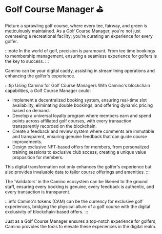 
# Golf Course Manager ⛳

Picture a sprawling golf course, where every tee, fairway, and green is meticulously maintained. As a Golf Course Manager, you're not just overseeing a recreational facility; you're curating an experience for every golfer.

:::note
In the world of golf, precision is paramount. From tee time bookings to membership management, ensuring a seamless experience for golfers is the key to success.
:::

Camino can be your digital caddy, assisting in streamlining operations and enhancing the golfer's experience.

:::tip Using Camino for Golf Course Managers
With Camino's blockchain capabilities, a Golf Course Manager could:
- Implement a decentralized booking system, ensuring real-time slot availability, eliminating double bookings, and offering dynamic pricing based on demand.
- Develop a universal loyalty program where members earn and spend points across affiliated golf courses, with every transaction transparently recorded on the blockchain.
- Create a feedback and review system where comments are immutable and transparent, ensuring genuine feedback that can guide course improvements.
- Design exclusive NFT-based offers for members, from personalized training sessions to exclusive club access, creating a unique value proposition for members.

This digital transformation not only enhances the golfer's experience but also provides invaluable data to tailor course offerings and amenities.
:::

The 'Validators' in the Camino ecosystem can be likened to the ground staff, ensuring every booking is genuine, every feedback is authentic, and every transaction is transparent.

:::info
Camino's tokens (CAM) can be the currency for exclusive golf experiences, bridging the physical allure of a golf course with the digital exclusivity of blockchain-based offers.
:::

Just as a Golf Course Manager ensures a top-notch experience for golfers, Camino provides the tools to elevate these experiences in the digital realm.
